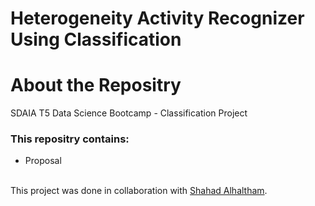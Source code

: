 # Heterogeneity Activity Recognizer Using Classification

# About the Repositry
SDAIA T5 Data Science Bootcamp - Classification Project <br>

### This repositry contains:
- Proposal


<br/> This project was done in collaboration with [Shahad Alhaltham](https://github.com/shhdSU).
